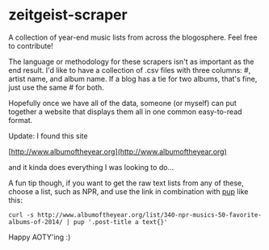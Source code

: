 zeitgeist-scraper
=================

A collection of year-end music lists from across the blogosphere. Feel free to contribute!

The language or methodology for these scrapers isn't as important as the end result. I'd like to have a collection of .csv files with three columns: #, artist name, and album name. If a blog has a tie for two albums, that's fine, just use the same # for both.

Hopefully once we have all of the data, someone (or myself) can put together a website that displays them all in one common easy-to-read format.

Update: I found this site

[http://www.albumoftheyear.org](http://www.albumoftheyear.org)

and it kinda does everything I was looking to do...

A fun tip though, if you want to get the raw text lists from any of these, choose a list, such as NPR, and use the link in combination with [pup](https://github.com/EricChiang/pup) like this:

    curl -s http://www.albumoftheyear.org/list/340-npr-musics-50-favorite-albums-of-2014/ | pup '.post-title a text{}'

Happy AOTY'ing :)
